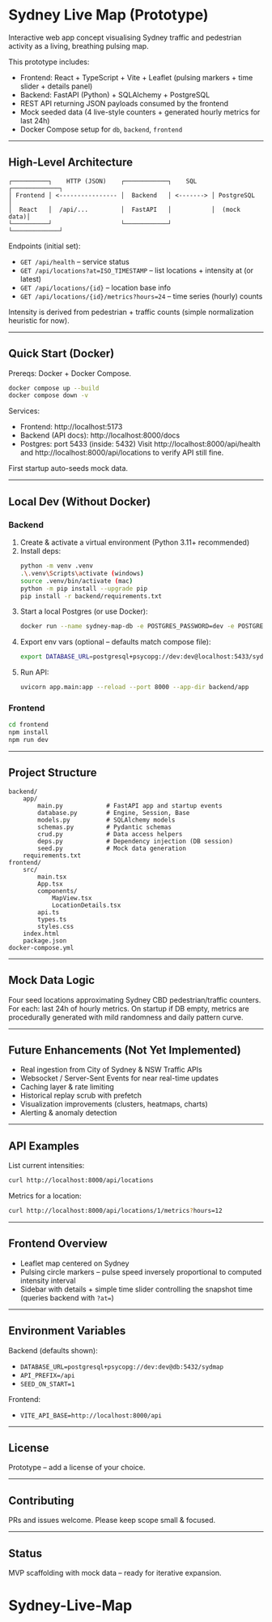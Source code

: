 # Sydney Live Map (Prototype)

Interactive web app concept visualising Sydney traffic and pedestrian activity as a living, breathing pulsing map.

This prototype includes:

* Frontend: React + TypeScript + Vite + Leaflet (pulsing markers + time slider + details panel)
* Backend: FastAPI (Python) + SQLAlchemy + PostgreSQL
* REST API returning JSON payloads consumed by the frontend
* Mock seeded data (4 live-style counters + generated hourly metrics for last 24h)
* Docker Compose setup for `db`, `backend`, `frontend`

---

## High-Level Architecture

```
┌──────────┐    HTTP (JSON)    ┌────────────┐    SQL    ┌─────────────┐
│ Frontend │ <---------------- │  Backend   │ <-------> │ PostgreSQL  │
│  React   │  /api/...         │  FastAPI   │           │  (mock data)│
└──────────┘                   └────────────┘           └─────────────┘
```

Endpoints (initial set):

* `GET /api/health` – service status
* `GET /api/locations?at=ISO_TIMESTAMP` – list locations + intensity at (or latest)
* `GET /api/locations/{id}` – location base info
* `GET /api/locations/{id}/metrics?hours=24` – time series (hourly) counts

Intensity is derived from pedestrian + traffic counts (simple normalization heuristic for now).

---

## Quick Start (Docker)

Prereqs: Docker + Docker Compose.

```bash
docker compose up --build
docker compose down -v
```

Services:

* Frontend: http://localhost:5173
* Backend (API docs): http://localhost:8000/docs
* Postgres: port 5433 (inside: 5432)
Visit http://localhost:8000/api/health and http://localhost:8000/api/locations to verify API still fine.

First startup auto-seeds mock data.

---

## Local Dev (Without Docker)

### Backend

1. Create & activate a virtual environment (Python 3.11+ recommended)
2. Install deps:
	```bash
	python -m venv .venv
	.\.venv\Scripts\activate (windows)
	source .venv/bin/activate (mac)
	python -m pip install --upgrade pip
	pip install -r backend/requirements.txt
	```
3. Start a local Postgres (or use Docker):
	```bash
	docker run --name sydney-map-db -e POSTGRES_PASSWORD=dev -e POSTGRES_USER=dev -e POSTGRES_DB=sydmap -p 5433:5432 -d postgres:16
	```
4. Export env vars (optional – defaults match compose file):
	```bash
	export DATABASE_URL=postgresql+psycopg://dev:dev@localhost:5433/sydmap
	```
5. Run API:
	```bash
	uvicorn app.main:app --reload --port 8000 --app-dir backend/app
	```

### Frontend

```bash
cd frontend
npm install
npm run dev
```

---

## Project Structure

```
backend/
	app/
		main.py            # FastAPI app and startup events
		database.py        # Engine, Session, Base
		models.py          # SQLAlchemy models
		schemas.py         # Pydantic schemas
		crud.py            # Data access helpers
		deps.py            # Dependency injection (DB session)
		seed.py            # Mock data generation
	requirements.txt
frontend/
	src/
		main.tsx
		App.tsx
		components/
			MapView.tsx
			LocationDetails.tsx
		api.ts
		types.ts
		styles.css
	index.html
	package.json
docker-compose.yml
```

---

## Mock Data Logic

Four seed locations approximating Sydney CBD pedestrian/traffic counters. For each: last 24h of hourly metrics. On startup if DB empty, metrics are procedurally generated with mild randomness and daily pattern curve.

---

## Future Enhancements (Not Yet Implemented)

* Real ingestion from City of Sydney & NSW Traffic APIs
* Websocket / Server-Sent Events for near real-time updates
* Caching layer & rate limiting
* Historical replay scrub with prefetch
* Visualization improvements (clusters, heatmaps, charts)
* Alerting & anomaly detection

---

## API Examples

List current intensities:

```bash
curl http://localhost:8000/api/locations
```

Metrics for a location:

```bash
curl http://localhost:8000/api/locations/1/metrics?hours=12
```

---

## Frontend Overview

* Leaflet map centered on Sydney
* Pulsing circle markers – pulse speed inversely proportional to computed intensity interval
* Sidebar with details + simple time slider controlling the snapshot time (queries backend with `?at=`)

---

## Environment Variables

Backend (defaults shown):

* `DATABASE_URL=postgresql+psycopg://dev:dev@db:5432/sydmap`
* `API_PREFIX=/api`
* `SEED_ON_START=1`

Frontend:

* `VITE_API_BASE=http://localhost:8000/api`

---

## License

Prototype – add a license of your choice.

---

## Contributing

PRs and issues welcome. Please keep scope small & focused.

---

## Status

MVP scaffolding with mock data – ready for iterative expansion.

# Sydney-Live-Map